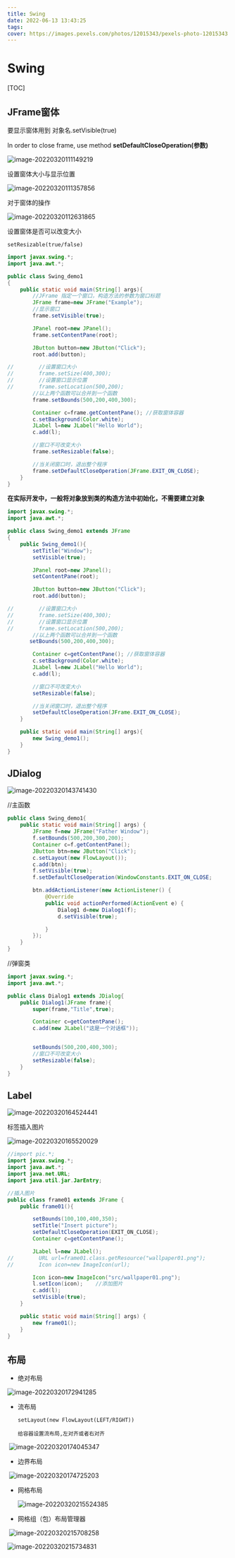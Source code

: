 ```yaml
---
title: Swing
date: 2022-06-13 13:43:25
tags:
cover: https://images.pexels.com/photos/12015343/pexels-photo-12015343.jpeg?cs=srgb&dl=pexels-ryan-klaus-12015343.jpg&fm=jpg
---
```


# Swing 

[TOC]



## JFrame窗体

要显示窗体用到 对象名.setVisible(true)



In order to close frame, use method **setDefaultCloseOperation(参数)**

![image-20220320111149219](https://xiehangblog.oss-cn-beijing.aliyuncs.com/pic/202203201111268.png)



设置窗体大小与显示位置

![image-20220320111357856](https://xiehangblog.oss-cn-beijing.aliyuncs.com/pic/202203201113890.png)



对于窗体的操作

![image-20220320112631865](https://xiehangblog.oss-cn-beijing.aliyuncs.com/pic/202203201126924.png)

设置窗体是否可以改变大小

`setResizable(true/false)`



```java
import javax.swing.*;
import java.awt.*;

public class Swing_demo1
{
    public static void main(String[] args){
        //JFrame 指定一个窗口，构造方法的参数为窗口标题
        JFrame frame=new JFrame("Example");
        //显示窗口
        frame.setVisible(true);

        JPanel root=new JPanel();
        frame.setContentPane(root);

        JButton button=new JButton("Click");
        root.add(button);

//        //设置窗口大小
//        frame.setSize(400,300);
//        //设置窗口显示位置
//        frame.setLocation(500,200);
        //以上两个函数可以合并到一个函数
        frame.setBounds(500,200,400,300);

        Container c=frame.getContentPane(); //获取窗体容器
        c.setBackground(Color.white);
        JLabel l=new JLabel("Hello World");
        c.add(l);

        //窗口不可改变大小
        frame.setResizable(false);

        //当关闭窗口时，退出整个程序
        frame.setDefaultCloseOperation(JFrame.EXIT_ON_CLOSE);
    }
}

```





**在实际开发中，一般将对象放到类的构造方法中初始化，不需要建立对象**

```java
import javax.swing.*;
import java.awt.*;

public class Swing_demo1 extends JFrame
{
    public Swing_demo1(){
        setTitle("Window");
        setVisible(true);

        JPanel root=new JPanel();
        setContentPane(root);

        JButton button=new JButton("Click");
        root.add(button);

//        //设置窗口大小
//        frame.setSize(400,300);
//        //设置窗口显示位置
//        frame.setLocation(500,200);
        //以上两个函数可以合并到一个函数
       setBounds(500,200,400,300);

        Container c=getContentPane(); //获取窗体容器
        c.setBackground(Color.white);
        JLabel l=new JLabel("Hello World");
        c.add(l);

        //窗口不可改变大小
        setResizable(false);

        //当关闭窗口时，退出整个程序
        setDefaultCloseOperation(JFrame.EXIT_ON_CLOSE);
    }

    public static void main(String[] args){
        new Swing_demo1();
    }
}

```









## JDialog

![image-20220320143741430](https://xiehangblog.oss-cn-beijing.aliyuncs.com/pic/202203201437469.png)

//主函数

```java
public class Swing_demo1{
    public static void main(String[] args) {
        JFrame f=new JFrame("Father Window");
        f.setBounds(500,200,300,200);
        Container c=f.getContentPane();
        JButton btn=new JButton("Click");
        c.setLayout(new FlowLayout());
        c.add(btn);
        f.setVisible(true);
        f.setDefaultCloseOperation(WindowConstants.EXIT_ON_CLOSE;

        btn.addActionListener(new ActionListener() {
            @Override
            public void actionPerformed(ActionEvent e) {
                Dialog1 d=new Dialog1(f);
                d.setVisible(true);

            }
        });
    }
}
```



//弹窗类

```java
import javax.swing.*;
import java.awt.*;

public class Dialog1 extends JDialog{
    public Dialog1(JFrame frame){
        super(frame,"Title",true);

        Container c=getContentPane();
        c.add(new JLabel("这是一个对话框"));


        setBounds(500,200,400,300);
        //窗口不可改变大小
        setResizable(false);
    }
}


```





## Label

![image-20220320164524441](https://xiehangblog.oss-cn-beijing.aliyuncs.com/pic/202203201645511.png)



标签插入图片

![image-20220320165520029](https://xiehangblog.oss-cn-beijing.aliyuncs.com/pic/202203201655107.png)

```java
//import pic.*;
import javax.swing.*;
import java.awt.*;
import java.net.URL;
import java.util.jar.JarEntry;

//插入图片
public class frame01 extends JFrame {
    public frame01(){

        setBounds(100,100,400,350);
        setTitle("Insert picture");
        setDefaultCloseOperation(EXIT_ON_CLOSE);
        Container c=getContentPane();

        JLabel l=new JLabel();
//        URL url=frame01.class.getResource("wallpaper01.png");
//        Icon icon=new ImageIcon(url);

        Icon icon=new ImageIcon("src/wallpaper01.png");
        l.setIcon(icon);    //添加图片
        c.add(l);
        setVisible(true);
    }

    public static void main(String[] args) {
        new frame01();
    }
}

```





## 布局

* 绝对布局

![image-20220320172941285](https://xiehangblog.oss-cn-beijing.aliyuncs.com/pic/202203201729332.png)

* 流布局

  ` setLayout(new FlowLayout(LEFT/RIGHT))	` 

  `给容器设置流布局,左对齐或者右对齐`

​	![image-20220320174045347](https://xiehangblog.oss-cn-beijing.aliyuncs.com/pic/202203201740404.png)



* 边界布局

​	![image-20220320174725203](https://xiehangblog.oss-cn-beijing.aliyuncs.com/pic/202203201747312.png)



* 网格布局

  ![image-20220320215524385](https://xiehangblog.oss-cn-beijing.aliyuncs.com/pic/202203202155522.png)



* 网格组（包）布局管理器

​	![image-20220320215708258](https://xiehangblog.oss-cn-beijing.aliyuncs.com/pic/202203202157385.png)



![image-20220320215734831](https://xiehangblog.oss-cn-beijing.aliyuncs.com/pic/202203202157959.png)